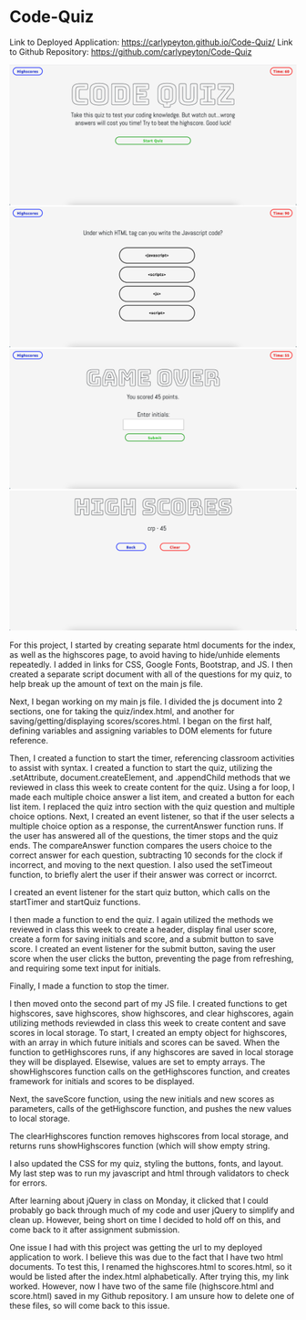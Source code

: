 # Code-Quiz

Link to Deployed Application: https://carlypeyton.github.io/Code-Quiz/
Link to Github Repository: https://github.com/carlypeyton/Code-Quiz

<img src = "Screen Shot 2020-12-21 at 1.06.57 PM.png">
<img src = "Screen Shot 2020-12-21 at 1.07.11 PM.png">
<img src = "Screen Shot 2020-12-21 at 1.07.27 PM.png">
<img src = "Screen Shot 2020-12-21 at 1.07.43 PM.png">

For this project, I started by creating separate html documents for the index, as well as the highscores page, to avoid having to hide/unhide elements repeatedly. I added in links for CSS, Google Fonts, Bootstrap, and JS. I then created a separate script document with all of the questions for my quiz, to help break up the amount of text on the main js file. 

Next, I began working on my main js file. I divided the js document into 2 sections, one for taking the quiz/index.html, and another for saving/getting/displaying scores/scores.html. I began on the first half, defining variables and assigning variables to DOM elements for future reference. 

Then, I created a function to start the timer, referencing classroom activities to assist with syntax. I created a function to start the quiz, utilizing the .setAttribute, document.createElement, and .appendChild methods that we reviewed in class this week to create content for the quiz. Using a for loop, I made each multiple choice answer a list item, and created a button for each list item. I replaced the quiz intro section with the quiz question and multiple choice options. Next, I created an event listener, so that if the user selects a multiple choice option as a response, the currentAnswer function runs. If the user has answered all of the questions, the timer stops and the quiz ends. The compareAnswer function compares the users choice to the correct answer for each question, subtracting 10 seconds for the clock if incorrect, and moving to the next question. I also used the setTimeout function, to briefly alert the user if their answer was correct or incorrct. 

I created an event listener for the start quiz button, which calls on the startTimer and startQuiz functions. 

I then made a function to end the quiz. I again utilized the methods we reviewed in class this week to create a header, display final user score, create a form for saving initials and score, and a submit button to save score. I created an event listener for the submit button, saving the user score when the user clicks the button, preventing the page from refreshing, and requiring some text input for initials. 

Finally, I made a function to stop the timer. 

I then moved onto the second part of my JS file. I created functions to get highscores, save highscores, show highscores, and clear highscores, again utilizing methods reviewded in class this week to create content and save scores in local storage. To start, I created an empty object for highscores, with an array in which future initials and scores can be saved. When the function to getHighscores runs, if any highscores are saved in local storage they will be displayed. Elsewise, values are set to empty arrays. The showHighscores function calls on the getHighscores function, and creates framework for initials and scores to be displayed. 

Next, the saveScore function, using the new initials and new scores as parameters, calls of the getHighscore function, and pushes the new values to local storage. 

The clearHighscores function removes highscores from local storage, and returns runs showHighscores function (which will show empty string. 

I also updated the CSS for my quiz, styling the buttons, fonts, and layout. My last step was to run my javascript and html through validators to check for errors. 

After learning about jQuery in class on Monday, it clicked that I could probably go back through much of my code and user jQuery to simplify and clean up. However, being short on time I decided to hold off on this, and come back to it after assignment submission. 

One issue I had with this project was getting the url to my deployed application to work. I believe this was due to the fact that I have two html documents. To test this, I renamed the highscores.html to scores.html, so it would be listed after the index.html alphabetically. After trying this, my link worked. However, now I have two of the same file (highscore.html and score.html) saved in my Github repository. I am unsure how to delete one of these files, so will come back to this issue.






